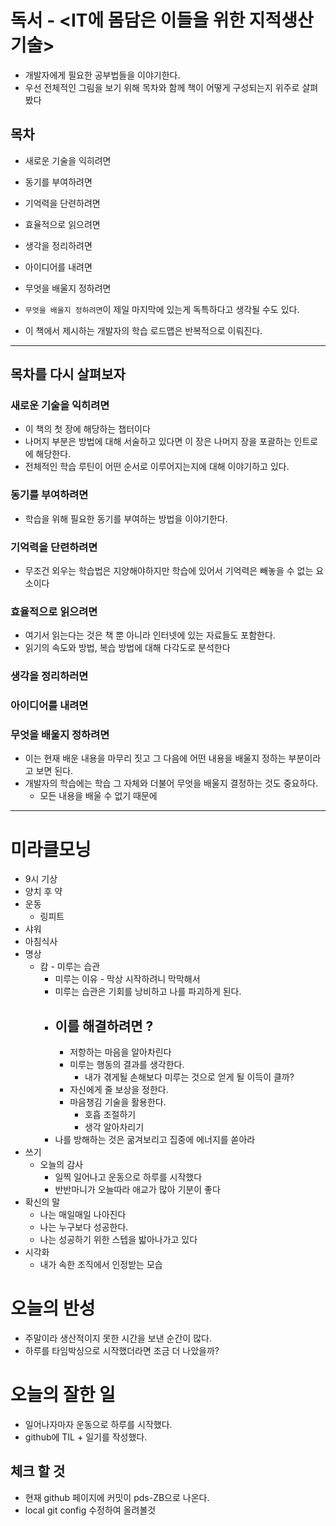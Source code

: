 <!-- @import "[TOC]" {cmd="toc" depthFrom=1 depthTo=6 orderedList=false} -->

# 독서 - <IT에 몸담은 이들을 위한 지적생산기술>

- 개발자에게 필요한 공부법들을 이야기한다.
- 우선 전체적인 그림을 보기 위해 목차와 함께 책이 어떻게 구성되는지 위주로 살펴봤다

## 목차

- 새로운 기술을 익히려면
- 동기를 부여하려면
- 기억력을 단련하려면
- 효율적으로 읽으려면
- 생각을 정리하려면
- 아이디어를 내려면
- 무엇을 배울지 정하려면

- `무엇을 배울지 정하려면`이 제일 마지막에 있는게 독특하다고 생각될 수도 있다.
- 이 책에서 제시하는 개발자의 학습 로드맵은 반복적으로 이뤄진다.

---

## 목차를 다시 살펴보자

### 새로운 기술을 익히려면

- 이 책의 첫 장에 해당하는 챕터이다
- 나머지 부분은 방법에 대해 서술하고 있다면 이 장은 나머지 장을 포괄하는 인트로에 해당한다.
- 전체적인 학습 루틴이 어떤 순서로 이루어지는지에 대해 이야기하고 있다.

### 동기를 부여하려면

- 학습을 위해 필요한 동기를 부여하는 방법을 이야기한다.

### 기억력을 단련하려면

- 무조건 외우는 학습법은 지양해야하지만 학습에 있어서 기억력은 빼놓을 수 없는 요소이다

### 효율적으로 읽으려면

- 여기서 읽는다는 것은 책 뿐 아니라 인터넷에 있는 자료들도 포함한다.
- 읽기의 속도와 방법, 복습 방법에 대해 다각도로 분석한다

### 생각을 정리하러면

### 아이디어를 내려면

### 무엇을 배울지 정하려면

- 이는 현재 배운 내용을 마무리 짓고 그 다음에 어떤 내용을 배울지 정하는 부분이라고 보면 된다.
- 개발자의 학습에는 학습 그 자체와 더불어 무엇을 배울지 결정하는 것도 중요하다.
  - 모든 내용을 배울 수 없기 때문에

---

# 미라클모닝

- 9시 기상
- 양치 후 약
- 운동
  - 링피트
- 샤워
- 아침식사
- 명상
  - 캄 - 미루는 습관
    - 미루는 이유 - 막상 시작하려니 막막해서
    - 미루는 습관은 기회를 낭비하고 나를 파괴하게 된다.
    - ## **이를 해결하려면 ?**
      - 저항하는 마음을 알아차린다
      - 미루는 행동의 결과를 생각한다.
        - 내가 겪게될 손해보다 미루는 것으로 얻게 될 이득이 클까?
      - 자신에게 줄 보상을 정한다.
      - 마음챙김 기술을 활용한다.
        - 호흡 조절하기
        - 생각 알아차리기
    - 나를 방해하는 것은 굶겨보리고 집중에 에너지를 쏟아라
- 쓰기
  - 오늘의 감사
    - 일찍 일어나고 운동으로 하루를 시작했다
    - 반반마니가 오늘따라 애교가 많아 기분이 좋다
- 확신의 말
  - 나는 매일매일 나아진다
  - 나는 누구보다 성공한다.
  - 나는 성공하기 위한 스텝을 밟아나가고 있다
- 시각화
  - 내가 속한 조직에서 인정받는 모습

# 오늘의 반성

- 주말이라 생산적이지 못한 시간을 보낸 순간이 많다.
- 하루를 타임박싱으로 시작했더라면 조금 더 나았을까?

# 오늘의 잘한 일

- 일어나자마자 운동으로 하루를 시작했다.
- github에 TIL + 일기를 작성했다.

## 체크 할 것

- 현재 github 페이지에 커밋이 pds-ZB으로 나온다.
- local git config 수정하여 올려볼것
